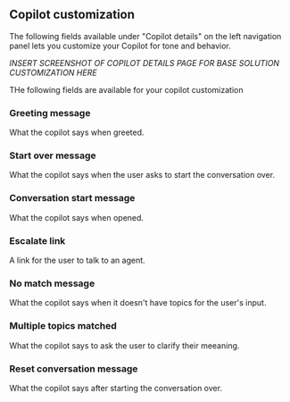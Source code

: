 ## Copilot customization

The following fields available under "Copilot details" on the left navigation panel lets you customize your Copilot for tone and behavior. 

*INSERT SCREENSHOT OF COPILOT DETAILS PAGE FOR BASE SOLUTION CUSTOMIZATION HERE*

THe following fields are available for your copilot customization

### Greeting message
What the copilot says when greeted.

### Start over message
What the copilot says when the user asks to start the conversation over.

### Conversation start message
What the copilot says when opened.

### Escalate link
A link for the user to talk to an agent.

### No match message
What the copilot says when it doesn't have topics for the user's input.

### Multiple topics matched
What the copilot says to ask the user to clarify their meeaning.

### Reset conversation message
What the copilot says after starting the conversation over.


